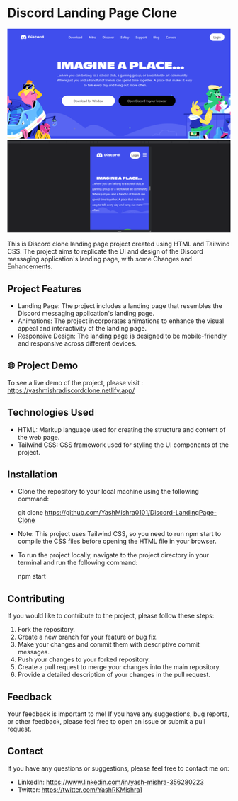 # Discord Landing Page Clone

<img src="./images/Screenshot (254).png">
<img src="./images/Screenshot (255).png" >

This is  Discord clone landing page project created using HTML and Tailwind CSS. The project aims to replicate the UI and design of the Discord messaging application's landing page, with some Changes and Enhancements.

## Project Features

- Landing Page: The project includes a landing page that resembles the Discord messaging application's landing page.
- Animations: The project incorporates animations to enhance the visual appeal and interactivity of the landing page.
- Responsive Design: The landing page is designed to be mobile-friendly and responsive across different devices.

## 🌐 Project Demo 

To see a live demo of the project, please visit : https://yashmishradiscordclone.netlify.app/

## Technologies Used

- HTML: Markup language used for creating the structure and content of the web page.
- Tailwind CSS: CSS framework used for styling the UI components of the project.

## Installation

-  Clone the repository to your local machine using the following command:

   git clone https://github.com/YashMishra0101/Discord-LandingPage-Clone

-   Note: This project uses Tailwind CSS, so you need to run npm start to compile the CSS files before opening the HTML file in your browser.

-   To run the project locally, navigate to the project directory in your terminal and run the following command: 
   
    npm start

## Contributing

If you would like to contribute to the project, please follow these steps:

1. Fork the repository.
2. Create a new branch for your feature or bug fix.
3. Make your changes and commit them with descriptive commit messages.
4. Push your changes to your forked repository.
5. Create a pull request to merge your changes into the main repository.
6. Provide a detailed description of your changes in the pull request.

## Feedback

Your feedback is important to me! If you have any suggestions, bug reports, or other feedback, please feel free to open an issue or submit a pull request.


## Contact 

If you have any questions or suggestions, please feel free to contact me on:

- LinkedIn: https://www.linkedin.com/in/yash-mishra-356280223
- Twitter: https://twitter.com/YashRKMishra1 

